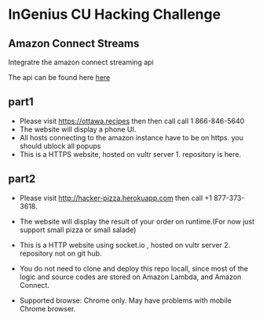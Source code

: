 # InGenius CU Hacking Challenge

## Amazon Connect Streams
Integratre the amazon connect streaming api

The api can be found here [here](https://github.com/aws/amazon-connect-streams)

## part1 
* Please visit https://ottawa.recipes then then call call 1 866-846-5640
* The website will display a phone UI.
* All hosts connecting to the amazon instance have to be on https. you should ublock all popups
* This is a HTTPS website, hosted on vultr server 1. repository is here.
## part2
* Please visit http://hacker-pizza.herokuapp.com  then call +1 877-373-3618. 
* The website will display the result of your order on runtime.(For now just support small pizza or small salade)
* This is a HTTP website using socket.io , hosted on vultr server 2. repository not on git hub.

* You do not need to clone and deploy this repo locall, since most of the logic and source codes are stored on Amazon Lambda, and Amazon Connect.
* Supported browse: Chrome only. May have problems with mobile Chrome browser.
